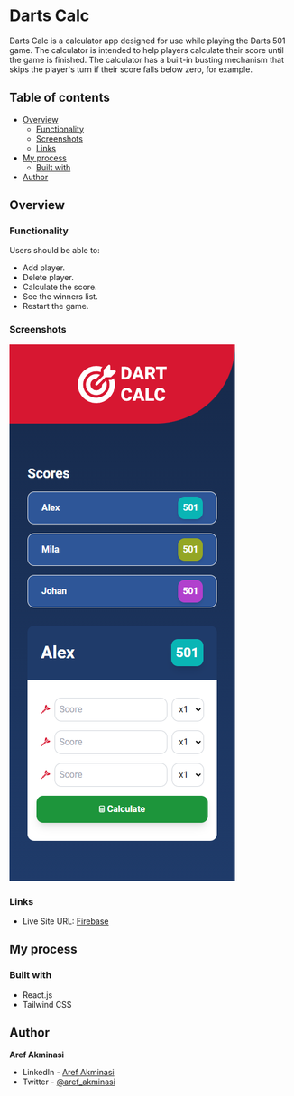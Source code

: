 # Darts Calc

Darts Calc is a calculator app designed for use while playing the Darts 501 game. The calculator is intended to help players calculate their score until the game is finished. The calculator has a built-in busting mechanism that skips the player's turn if their score falls below zero, for example.

## Table of contents

- [Overview](#overview)
  - [Functionality](#functionality)
  - [Screenshots](#screenshots)
  - [Links](#links)
- [My process](#my-process)
  - [Built with](#built-with)
- [Author](#author)

## Overview

### Functionality

Users should be able to:

- Add player.
- Delete player.
- Calculate the score.
- See the winners list.
- Restart the game.

### Screenshots

![](/screenshots/screenshot1.png)

### Links

- Live Site URL: [Firebase](https://dart-calc-a1efb.web.app/)

## My process

### Built with

- React.js
- Tailwind CSS

## Author

**Aref Akminasi**

- LinkedIn - [Aref Akminasi](https://www.linkedin.com/in/aref-akminasi-91412b207/)
- Twitter - [@aref_akminasi](https://twitter.com/aref_akminasi)
